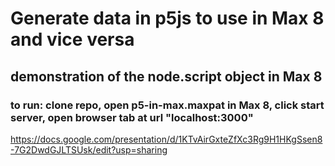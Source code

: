 # Generate data in p5js to use in Max 8 and vice versa

## demonstration of the node.script object in Max 8

### to run: clone repo, open p5-in-max.maxpat in Max 8, click start server, open browser tab at url "localhost:3000"

https://docs.google.com/presentation/d/1KTvAirGxteZfXc3Rg9H1HKgSsen8-7G2DwdGJLTSUsk/edit?usp=sharing

